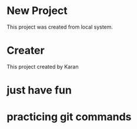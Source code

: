 # New Project
This project was created from local system.

# Creater

This project created by Karan

# just have fun

# practicing git commands